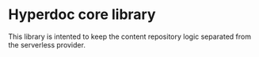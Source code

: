 # Hyperdoc core library

This library is intented to keep the content repository logic separated from the serverless provider.